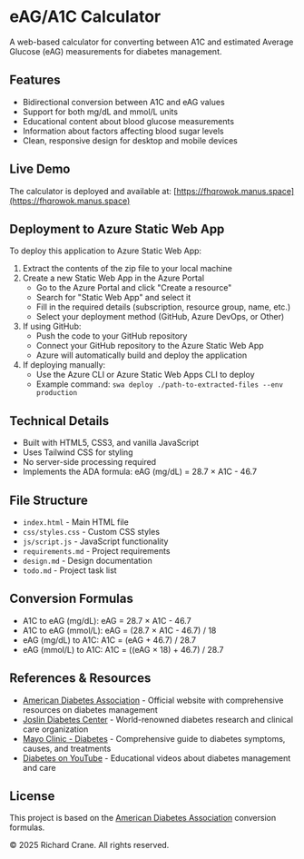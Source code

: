 # eAG/A1C Calculator

A web-based calculator for converting between A1C and estimated Average Glucose (eAG) measurements for diabetes management.

## Features

- Bidirectional conversion between A1C and eAG values
- Support for both mg/dL and mmol/L units
- Educational content about blood glucose measurements
- Information about factors affecting blood sugar levels
- Clean, responsive design for desktop and mobile devices

## Live Demo

The calculator is deployed and available at: [https://fhqrowok.manus.space](https://fhqrowok.manus.space)

## Deployment to Azure Static Web App

To deploy this application to Azure Static Web App:

1. Extract the contents of the zip file to your local machine
2. Create a new Static Web App in the Azure Portal
   - Go to the Azure Portal and click "Create a resource"
   - Search for "Static Web App" and select it
   - Fill in the required details (subscription, resource group, name, etc.)
   - Select your deployment method (GitHub, Azure DevOps, or Other)
3. If using GitHub:
   - Push the code to your GitHub repository
   - Connect your GitHub repository to the Azure Static Web App
   - Azure will automatically build and deploy the application
4. If deploying manually:
   - Use the Azure CLI or Azure Static Web Apps CLI to deploy
   - Example command: `swa deploy ./path-to-extracted-files --env production`

## Technical Details

- Built with HTML5, CSS3, and vanilla JavaScript
- Uses Tailwind CSS for styling
- No server-side processing required
- Implements the ADA formula: eAG (mg/dL) = 28.7 × A1C - 46.7

## File Structure

- `index.html` - Main HTML file
- `css/styles.css` - Custom CSS styles
- `js/script.js` - JavaScript functionality
- `requirements.md` - Project requirements
- `design.md` - Design documentation
- `todo.md` - Project task list

## Conversion Formulas

- A1C to eAG (mg/dL): eAG = 28.7 × A1C - 46.7
- A1C to eAG (mmol/L): eAG = (28.7 × A1C - 46.7) / 18
- eAG (mg/dL) to A1C: A1C = (eAG + 46.7) / 28.7
- eAG (mmol/L) to A1C: A1C = ((eAG × 18) + 46.7) / 28.7

## References & Resources

- [American Diabetes Association](https://diabetes.org/) - Official website with comprehensive resources on diabetes management
- [Joslin Diabetes Center](https://joslin.org/) - World-renowned diabetes research and clinical care organization
- [Mayo Clinic - Diabetes](https://www.mayoclinic.org/diseases-conditions/diabetes/symptoms-causes/syc-20371444) - Comprehensive guide to diabetes symptoms, causes, and treatments
- [Diabetes on YouTube](https://www.youtube.com/results?search_query=diabetes) - Educational videos about diabetes management and care

## License

This project is based on the [American Diabetes Association](https://diabetes.org/) conversion formulas.

&copy; 2025 Richard Crane. All rights reserved.

